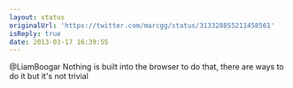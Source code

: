 ```yaml
---
layout: status
originalUrl: 'https://twitter.com/marcgg/status/313328855211458561'
isReply: true
date: 2013-03-17 16:39:55
---
```


@LiamBoogar Nothing is built into the browser to do that, there are ways to do it but it's not trivial
